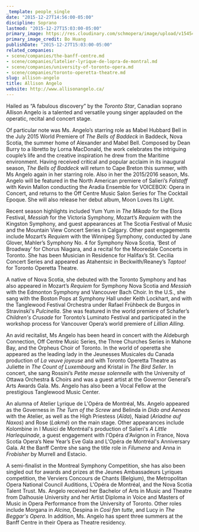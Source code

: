```yaml
---
_template: people_single
date: "2015-12-27T14:56:00-05:00"
discipline: Soprano
lastmod: "2015-12-27T15:03:00-05:00"
primary_image: https://res.cloudinary.com/schmopera/image/upload/v1545409169/media/webhook-uploads/1451246322097/AllisonAngelo---pc-Bo-Hunag.jpg.jpg
primary_image_credit: Bo Huang
publishDate: "2015-12-27T15:03:00-05:00"
related_companies:
- scene/companies/the-banff-centre.md
- scene/companies/latelier-lyrique-de-lopra-de-montral.md
- scene/companies/university-of-toronto-opera.md
- scene/companies/toronto-operetta-theatre.md
slug: allison-angelo
title: Allison Angelo
website: http://www.allisonangelo.ca/
---
```


Hailed as “A fabulous discovery” by the *Toronto Star*, Canadian soprano Allison Angelo is a talented and versatile young singer applauded on the operatic, recital and concert stage.

Of particular note was Ms. Angelo’s starring role as Mabel Hubbard Bell in the July 2015 World Premiere of *The Bells of Baddeck* in Baddeck, Nova Scotia, the summer home of Alexander and Mabel Bell. Composed by Dean Burry to a libretto by Lorna MacDonald, the work celebrates the intriguing couple’s life and the creative inspiration he drew from the Maritime environment. Having received critical and popular acclaim in its inaugural season, *The Bells of Baddeck* will return to Cape Breton this summer, with Ms Angelo again in her starring role. Also in her the 2015/2016 season, Ms. Angelo will be featured in the North American premiere of Salieri’s *Falstaff* with Kevin Mallon conducting the Aradia Ensemble for VOICEBOX: Opera in Concert, and returns to the Off Centre Music Salon Series for The Cocktail Epoque. She will also release her debut album, Moon Loves Its Light.

Recent season highlights included Yum Yum in *The Mikado* for the Elora Festival, *Messiah* for the Victoria Symphony, Mozart’s *Requiem* with the Kingston Symphony, and guest appearances at The Scotia Festival of Music and the Mountain View Concert Series in Calgary. Other past engagements include Mozart’s *Requiem* with the Winnipeg Symphony, conducted by Jane Glover, Mahler’s Symphony No. 4 for Symphony Nova Scotia, ‘Best of Broadway’ for Chorus Niagara, and a recital for the Mooredale Concerts in Toronto. She has been Musician in Residence for Halifax’s St. Cecilia Concert Series and appeared as Atahentsic in Beckwith/Reaney’s *Taptoo!* for Toronto Operetta Theatre.

A native of Nova Scotia, she debuted with the Toronto Symphony and has also appeared in Mozart’s *Requiem* for Symphony Nova Scotia and *Messiah* with the Edmonton Symphony and Vancouver Bach Choir. In the U.S., she sang with the Boston Pops at Symphony Hall under Keith Lockhart, and with the Tanglewood Festival Orchestra under Rafael Frühbeck de Burgos in Stravinski's *Pulcinella*. She was featured in the world premiere of Schafer’s *Children's Crusade* for Toronto’s Luminato Festival and participated in the workshop process for Vancouver Opera’s world premiere of *Lillian Alling*.

An avid recitalist, Ms Angelo has been heard in concert with the Aldeburgh Connection, Off Centre Music Series, the Three Churches Series in Mahone Bay, and the Orpheus Choir of Toronto. In the world of operetta she appeared as the leading lady in the Jeunesses Musicales du Canada production of *La veuve joyeuse* and with Toronto Operetta Theatre as Juliette in *The Count of Luxembourg* and Kristal in *The Bird Seller*. In concert, she sang Rossini’s *Petite messe solennelle* with the University of Ottawa Orchestra & Choirs and was a guest artist at the Governor General’s Arts Awards Gala. Ms. Angelo has also been a Vocal Fellow at the prestigious Tanglewood Music Center.

An alumna of Atelier Lyrique de L'Opéra de Montréal, Ms. Angelo appeared as the Governess in *The Turn of the Screw* and Belinda in *Dido and Aeneas* with the Atelier, as well as the High Priestess (*Aïda*), Naiad (*Ariadne auf Naxos*) and Rose (*Lakmé*) on the main stage. Other appearances include Kolombine in I Musici de Montréal's production of Salieri's *A Little Harlequinade*, a guest engagement with l'Opéra d'Avignon in France, Nova Scotia Opera’s New Year’s Eve Gala and L'Opéra de Montréal's Anniversary Gala. At the Banff Centre she sang the title role in *Filumena* and Anna in *Frobisher* by Murrell and Estacio.

A semi-finalist in the Montreal Symphony Competition, she has also been singled out for awards and prizes at the Jeunes Ambassadeurs Lyriques competition, the Verviers Concours de Chants (Belgium), the Metropolitan Opera National Council Auditions, L'Opéra de Montréal, and the Nova Scotia Talent Trust. Ms. Angelo received her Bachelor of Arts in Music and Theatre from Dalhousie University and her Artist Diploma in Voice and Masters of Music in Opera Performance from the University of Toronto. Other roles include Morgana in *Alcina*, Despina in *Così fan tutte*, and Lucy in *The Beggar's Opera*. In addition, Ms. Angelo has spent three summers at the Banff Centre in their Opera as Theatre residency. 
